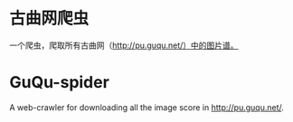 # 古曲网爬虫
一个爬虫，爬取所有古曲网（http://pu.guqu.net/）中的图片谱。

# GuQu-spider
A web-crawler for downloading all the image score in http://pu.guqu.net/.